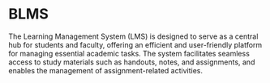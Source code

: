 # BLMS
The Learning Management System (LMS) is designed to serve as a central hub for students and faculty, offering an efficient and user-friendly platform for managing essential academic tasks. The system facilitates seamless access to study materials such as handouts, notes, and assignments, and enables the management of assignment-related activities.
